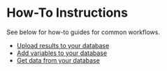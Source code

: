 # How-To Instructions

See below for how-to guides for common workflows.

- [Upload results to your database](how-to/put-result.md)
- [Add variables to your database](how-to/put-variable.md)
- [Get data from your database](how-to/get-result.md)
